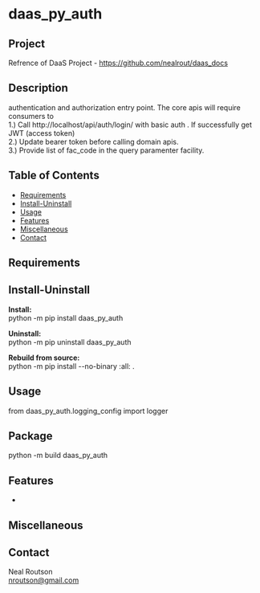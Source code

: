 # daas_py_auth
## Project

Refrence of DaaS Project - https://github.com/nealrout/daas_docs

## Description
authentication and authorization entry point.  The core apis will require consumers to   
1.) Call http://localhost/api/auth/login/ with basic auth . If successfully get JWT (access token)  
2.) Update bearer token before calling domain apis.  
3.) Provide list of fac_code in the query paramenter facility.

## Table of Contents
- [Requirements](#requirements)
- [Install-Uninstall](#install-uninstall)
- [Usage](#usage)
- [Features](#features)
- [Miscellaneous](#miscellaneous)
- [Contact](#contact)

## Requirements


## Install-Uninstall
__Install:__  
python -m pip install daas_py_auth

__Uninstall:__  
python -m pip uninstall daas_py_auth

__Rebuild from source:__  
python -m pip install --no-binary :all: .

## Usage
from daas_py_auth.logging_config import logger

## Package
python -m build daas_py_auth

## Features
- 

## Miscellaneous


## Contact
Neal Routson  
nroutson@gmail.com
